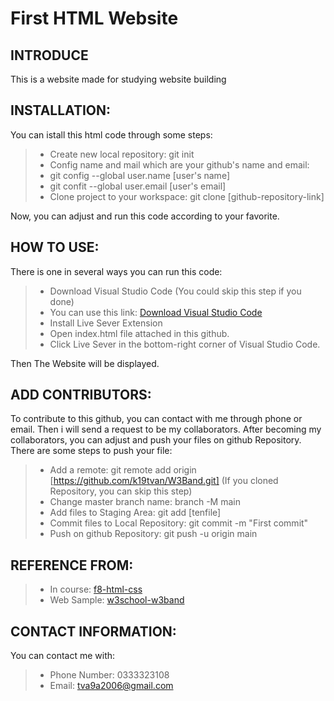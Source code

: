 # First HTML Website
## INTRODUCE
This is a website made for studying website building

## INSTALLATION:
You can istall this html code through some steps:
>- Create new local repository: git init
>- Config name and mail which are your github's name and email:
>  - git config --global user.name [user's name]
>  - git confit --global user.email [user's email]
>- Clone project to your workspace: git clone [github-repository-link]

Now, you can adjust and run this code according to your favorite.

## HOW TO USE:
There is one in several ways you can run this code:
>- Download Visual Studio Code (You could skip this step if you done)
>  - You can use this link: [Download Visual Studio Code](https://code.visualstudio.com/download)
>- Install Live Sever Extension
>- Open index.html file attached in this github.
>- Click Live Sever in the bottom-right corner of Visual Studio Code.

Then The Website will be displayed.

## ADD CONTRIBUTORS: 
To contribute to this github, you can contact with me through phone or email. Then i will send a request to be my collaborators.
After becoming my collaborators, you can adjust and push your files on github Repository.
There are some steps to push your file:
>- Add a remote: git remote add origin [https://github.com/k19tvan/W3Band.git] (If you cloned Repository, you can skip this step)
>- Change master branch name: branch -M main
>- Add files to Staging Area: git add [tenfile]
>- Commit files to Local Repository: git commit -m "First commit"
>- Push on github Repository: git push -u origin main

## REFERENCE FROM:
>- In course: [f8-html-css](https://fullstack.edu.vn/learning/html-css)
>- Web Sample: [w3school-w3band](https://www.w3schools.com/w3css/tryw3css_templates_band.htm)

## CONTACT INFORMATION:
You can contact me with:
>- Phone Number: 0333323108
>- Email: tva9a2006@gmail.com

